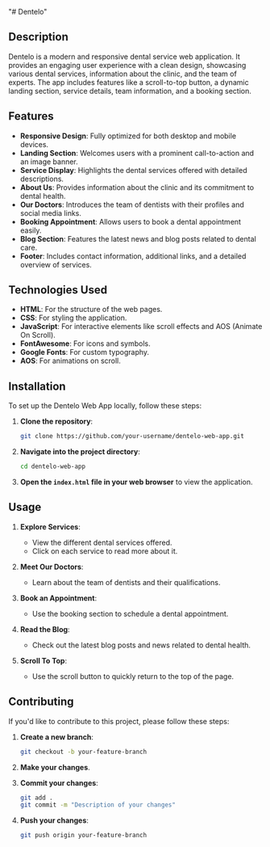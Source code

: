 "# Dentelo" 

## Description

Dentelo is a modern and responsive dental service web application. It provides an engaging user experience with a clean design, showcasing various dental services, information about the clinic, and the team of experts. The app includes features like a scroll-to-top button, a dynamic landing section, service details, team information, and a booking section.

## Features

- **Responsive Design**: Fully optimized for both desktop and mobile devices.
- **Landing Section**: Welcomes users with a prominent call-to-action and an image banner.
- **Service Display**: Highlights the dental services offered with detailed descriptions.
- **About Us**: Provides information about the clinic and its commitment to dental health.
- **Our Doctors**: Introduces the team of dentists with their profiles and social media links.
- **Booking Appointment**: Allows users to book a dental appointment easily.
- **Blog Section**: Features the latest news and blog posts related to dental care.
- **Footer**: Includes contact information, additional links, and a detailed overview of services.

## Technologies Used

- **HTML**: For the structure of the web pages.
- **CSS**: For styling the application.
- **JavaScript**: For interactive elements like scroll effects and AOS (Animate On Scroll).
- **FontAwesome**: For icons and symbols.
- **Google Fonts**: For custom typography.
- **AOS**: For animations on scroll.

## Installation

To set up the Dentelo Web App locally, follow these steps:

1. **Clone the repository**:
    ```bash
    git clone https://github.com/your-username/dentelo-web-app.git
    ```

2. **Navigate into the project directory**:
    ```bash
    cd dentelo-web-app
    ```

3. **Open the `index.html` file in your web browser** to view the application.

## Usage

1. **Explore Services**:
    - View the different dental services offered.
    - Click on each service to read more about it.

2. **Meet Our Doctors**:
    - Learn about the team of dentists and their qualifications.

3. **Book an Appointment**:
    - Use the booking section to schedule a dental appointment.

4. **Read the Blog**:
    - Check out the latest blog posts and news related to dental health.

5. **Scroll To Top**:
    - Use the scroll button to quickly return to the top of the page.

## Contributing

If you'd like to contribute to this project, please follow these steps:

1. **Create a new branch**:
    ```bash
    git checkout -b your-feature-branch
    ```

2. **Make your changes**.

3. **Commit your changes**:
    ```bash
    git add .
    git commit -m "Description of your changes"
    ```

4. **Push your changes**:
    ```bash
    git push origin your-feature-branch
    ```
